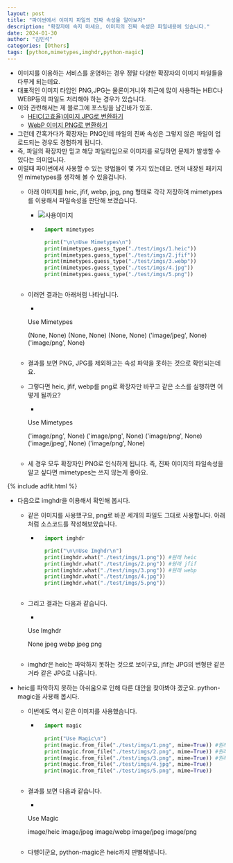 ```yaml
---
layout: post
title: "파이썬에서 이미지 파일의 진짜 속성을 알아보자"
description: "확장자에 속지 마세요, 이미지의 진짜 속성은 파일내용에 있습니다."
date: 2024-01-30
author: "김민석"
categories: [Others]
tags: [python,mimetypes,imghdr,python-magic]
---
```

- 이미지를 이용하는 서비스를 운영하는 경우 정말 다양한 확장자의 이미지 파일들을 다루게 되는데요.
- 대표적인 이미지 타입인 PNG,JPG는 물론이거니와 최근에 많이 사용하는 HEIC나 WEBP등의 파일도 처리해야 하는 경우가 있습니다.
- 이와 관련해서는 제 블로그에 포스팅을 남긴바가 있죠.
  - [HEIC(고효율)이미지 JPG로 변환하기](https://reddol18.pe.kr/heic-to-jpg-python)
  - [WebP 이미지 PNG로 변환하기 ](https://reddol18.pe.kr/webp-to-png-python)
- 그런데 간혹가다가 확장자는 PNG인데 파일의 진짜 속성은 그렇지 않은 파일이 업로드되는 경우도 경험하게 됩니다.
- 즉, 파일의 확장자만 믿고 해당 파일타입으로 이미지를 로딩하면 문제가 발생할 수 있다는 의미입니다.
- 이럴때 파이썬에서 사용할 수 있는 방법들이 몇 가지 있는데요. 먼저 내장된 패키지인 mimetypes를 생각해 볼 수 있을겁니다.
  - 아래 이미지를 heic, jfif, webp, jpg, png 형태로 각각 저장하여 mimetypes를 이용해서 파일속성을 판단해 보겠습니다.
    - ![사용이미지](https://reddol18.github.io/dev5min/images/20240130/5.png)
    - ```python
        import mimetypes
  
        print("\n\nUse Mimetypes\n")
        print(mimetypes.guess_type("./test/imgs/1.heic"))
        print(mimetypes.guess_type("./test/imgs/2.jfif"))
        print(mimetypes.guess_type("./test/imgs/3.webp"))
        print(mimetypes.guess_type("./test/imgs/4.jpg"))
        print(mimetypes.guess_type("./test/imgs/5.png"))
    ```
  - 이러면 결과는 아래처럼 나타납니다.
    - ```txt
    Use Mimetypes

    (None, None)
    (None, None)
    (None, None)
    ('image/jpeg', None)
    ('image/png', None)
    ```
  - 결과를 보면 PNG, JPG를 제외하고는 속성 파악을 못하는 것으로 확인되는데요.
  - 그렇다면 heic, jfif, webp를 png로 확장자만 바꾸고 같은 소스를 실행하면 어떻게 될까요?
    - ```txt
    Use Mimetypes

    ('image/png', None)
    ('image/png', None)
    ('image/png', None)
    ('image/jpeg', None)
    ('image/png', None)
    ```
  - 세 경우 모두 확장자인 PNG로 인식하게 됩니다. 즉, 진짜 이미지의 파일속성을 알고 싶다면 mimetypes는 쓰지 않는게 좋아요.

{% include adfit.html %}    

- 다음으로 imghdr을 이용해서 확인해 봅시다.
  - 같은 이미지를 사용했구요, png로 바꾼 세개의 파일도 그대로 사용합니다. 아래처럼 소스코드를 작성해보았습니다.
    - ```python
        import imghdr
    
        print("\n\nUse Imghdr\n")
        print(imghdr.what("./test/imgs/1.png")) #원래 heic
        print(imghdr.what("./test/imgs/2.png")) #원래 jfif
        print(imghdr.what("./test/imgs/3.png")) #원래 webp
        print(imghdr.what("./test/imgs/4.jpg"))
        print(imghdr.what("./test/imgs/5.png"))
    ```
  - 그리고 결과는 다음과 같습니다.
    - ```txt
    Use Imghdr

    None
    jpeg
    webp
    jpeg
    png
    ```
  - imghdr은 heic는 파악하지 못하는 것으로 보이구요, jfif는 JPG의 변형판 같은거라 같은 JPG로 나옵니다.
- heic를 파악하지 못하는 아쉬움으로 인해 다른 대안을 찾아봐야 겠군요. python-magic을 사용해 봅시다.
  - 이번에도 역시 같은 이미지를 사용했습니다.
    - ```python
        import magic
        
        print("Use Magic\n")
        print(magic.from_file("./test/imgs/1.png", mime=True)) #원래 heic
        print(magic.from_file("./test/imgs/2.png", mime=True)) #원래 jfif
        print(magic.from_file("./test/imgs/3.png", mime=True)) #원래 webp
        print(magic.from_file("./test/imgs/4.jpg", mime=True))
        print(magic.from_file("./test/imgs/5.png", mime=True))
    ```
  - 결과를 보면 다음과 같습니다.
    - ```txt
    Use Magic

    image/heic
    image/jpeg
    image/webp
    image/jpeg
    image/png
    ```
  - 다행이군요, python-magic은 heic까지 판별해냅니다.

